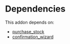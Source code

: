# Dependencies

This addon depends on:

- [purchase_stock](../../odoo-bringout-oca-ocb-purchase_stock)
- [confirmation_wizard](../../odoo-bringout-oca-server-ux-confirmation_wizard)
